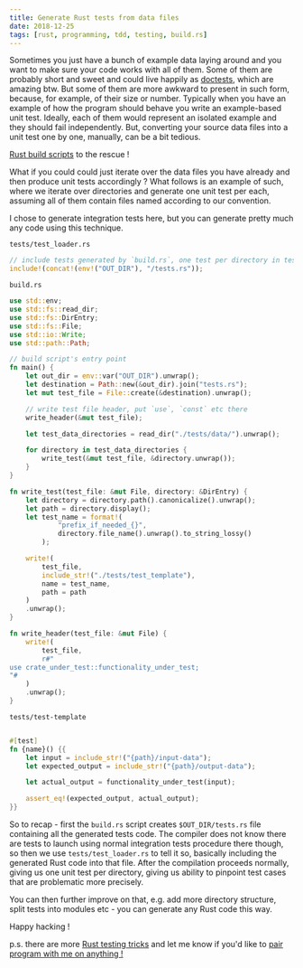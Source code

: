 ```yaml
---
title: Generate Rust tests from data files
date: 2018-12-25
tags: [rust, programming, tdd, testing, build.rs]
---
```


Sometimes you just have a bunch of example data laying around and you want to make sure your code works with all of them.
Some of them are probably short and sweet and could live happily as [doctests](https://doc.rust-lang.org/rustdoc/documentation-tests.html), which are amazing btw. But some of them are more awkward to present in such form, because, for example, of their size or number. Typically when you have an example of how the program should behave you write an example-based unit test. Ideally, each of them would represent an isolated example and they should fail independently. But, converting your source data files into a unit test one by one, manually, can be a bit tedious.

[Rust build scripts](https://doc.rust-lang.org/cargo/reference/build-scripts.html) to the rescue !

What if you could could just iterate over the data files you have already and then produce unit tests accordingly ?
What follows is an example of such, where we iterate over directories and generate one unit test per each, assuming all of them contain files named according to our convention.

I chose to generate integration tests here, but you can generate pretty much any code using this technique.

`tests/test_loader.rs`

```rust
// include tests generated by `build.rs`, one test per directory in tests/data
include!(concat!(env!("OUT_DIR"), "/tests.rs"));
```

`build.rs`

```rust
use std::env;
use std::fs::read_dir;
use std::fs::DirEntry;
use std::fs::File;
use std::io::Write;
use std::path::Path;

// build script's entry point
fn main() {
    let out_dir = env::var("OUT_DIR").unwrap();
    let destination = Path::new(&out_dir).join("tests.rs");
    let mut test_file = File::create(&destination).unwrap();

    // write test file header, put `use`, `const` etc there
    write_header(&mut test_file);

    let test_data_directories = read_dir("./tests/data/").unwrap();

    for directory in test_data_directories {
        write_test(&mut test_file, &directory.unwrap());
    }
}

fn write_test(test_file: &mut File, directory: &DirEntry) {
    let directory = directory.path().canonicalize().unwrap();
    let path = directory.display();
    let test_name = format!(
            "prefix_if_needed_{}",
            directory.file_name().unwrap().to_string_lossy()
        );

    write!(
        test_file,
        include_str!("./tests/test_template"),
        name = test_name,
        path = path
    )
    .unwrap();
}

fn write_header(test_file: &mut File) {
    write!(
        test_file,
        r#"
use crate_under_test::functionality_under_test;
"#
    )
    .unwrap();
}
```

`tests/test-template`

```rust

#[test]
fn {name}() {{
    let input = include_str!("{path}/input-data");
    let expected_output = include_str!("{path}/output-data");

    let actual_output = functionality_under_test(input);

    assert_eq!(expected_output, actual_output);
}}

```

So to recap - first the `build.rs` script creates `$OUT_DIR/tests.rs` file containing all the generated tests code.
The compiler does not know there are tests to launch using normal integration tests procedure there though,
so then we use `tests/test_loader.rs` to tell it so, basically including the generated Rust code into that file.
After the compilation proceeds normally, giving us one unit test per directory, giving us ability to pinpoint test cases that are problematic more precisely.

You can then further improve on that, e.g. add more directory structure, split tests into modules etc - you can generate any Rust code this way.

Happy hacking !

p.s.
there are more [Rust testing tricks](https://blog.cyplo.net/posts/2018/09/rust-testing-tricks.html) and let me know if you'd like to [pair program with me on anything !](https://blog.cyplo.net/posts/2018/05/pair-with-me-on-rust.html)
